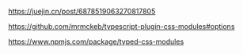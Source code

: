 https://juejin.cn/post/6878519063270817805

https://github.com/mrmckeb/typescript-plugin-css-modules#options

https://www.npmjs.com/package/typed-css-modules